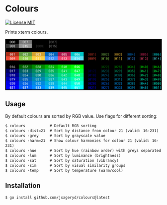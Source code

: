 # Colours

[![License MIT](https://img.shields.io/badge/license-MIT-lightgrey.svg?style=flat)](LICENSE)

Prints xterm colours.

<img src="img/colours.png" width="677px">

## Usage
By default colours are sorted by RGB value. Use flags for different sorting:

```
$ colours           # Default RGB sorting
$ colours -dist=21  # Sort by distance from colour 21 (valid: 16-231)
$ colours -grey     # Sort by grayscale value
$ colours -harm=21  # Show colour harmonies for colour 21 (valid: 16-231)
$ colours -hue      # Sort by hue (rainbow order) with greys separated
$ colours -lum      # Sort by luminance (brightness)
$ colours -sat      # Sort by saturation (vibrancy)
$ colours -sim      # Sort by visual similarity groups
$ colours -temp     # Sort by temperature (warm/cool)
```

## Installation
```
$ go install github.com/jsageryd/colours@latest
```
